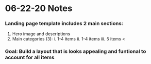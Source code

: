 # 06-22-20 Notes

### Landing page template includes 2 main sections:
1. Hero image and descriptions
2. Main categories (3):
  i. 1-4 items
  ii. 1-4 items
  iii. 5 items <
  
### Goal: Build a layout that is looks appealing and funtional to account for all items
